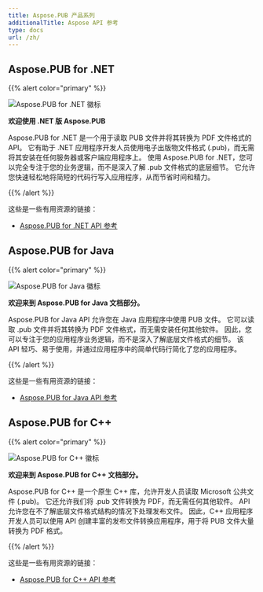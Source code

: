 ```yaml
---
title: Aspose.PUB 产品系列
additionalTitle: Aspose API 参考
type: docs
url: /zh/
---
```


## Aspose.PUB for .NET

{{% alert color="primary" %}}

![Aspose.PUB for .NET 徽标](../home_1.png)

**欢迎使用 .NET 版 Aspose.PUB**

Aspose.PUB for .NET 是一个用于读取 PUB 文件并将其转换为 PDF 文件格式的 API。 它有助于 .NET 应用程序开发人员使用电子出版物文件格式 (.pub)，而无需将其安装在任何服务器或客户端应用程序上。 使用 Aspose.PUB for .NET，您可以完全专注于您的业务逻辑，而不是深入了解 .pub 文件格式的底层细节。 它允许您快速轻松地将简短的代码行写入应用程序，从而节省时间和精力。

{{% /alert %}}

这些是一些有用资源的链接：
- [Aspose.PUB for .NET API 参考](/pub/zh/net/)

## Aspose.PUB for Java

{{% alert color="primary" %}}

![Aspose.PUB for Java 徽标](../home_2.png)

**欢迎来到 Aspose.PUB for Java 文档部分。**

Aspose.PUB for Java API 允许您在 Java 应用程序中使用 PUB 文件。 它可以读取 .pub 文件并将其转换为 PDF 文件格式，而无需安装任何其他软件。 因此，您可以专注于您的应用程序业务逻辑，而不是深入了解底层文件格式的细节。 该 API 轻巧、易于使用，并通过应用程序中的简单代码行简化了您的应用程序。

{{% /alert %}}

这些是一些有用资源的链接：

- [Aspose.PUB for Java API 参考](/pub/java/)


## Aspose.PUB for C++

{{% alert color="primary" %}}

![Aspose.PUB for C++ 徽标](../home_3.png)

**欢迎来到 Aspose.PUB for C++ 文档部分。**

Aspose.PUB for C++ 是一个原生 C++ 库，允许开发人员读取 Microsoft 公共文件 (.pub)。 它还允许我们将 .pub 文件转换为 PDF，而无需任何其他软件。 API 允许您在不了解底层文件格式结构的情况下处理发布文件。 因此，C++ 应用程序开发人员可以使用 API 创建丰富的发布文件转换应用程序，用于将 PUB 文件大量转换为 PDF 格式。

{{% /alert %}}

这些是一些有用资源的链接：
- [Aspose.PUB for C++ API 参考](/pub/cpp/)

